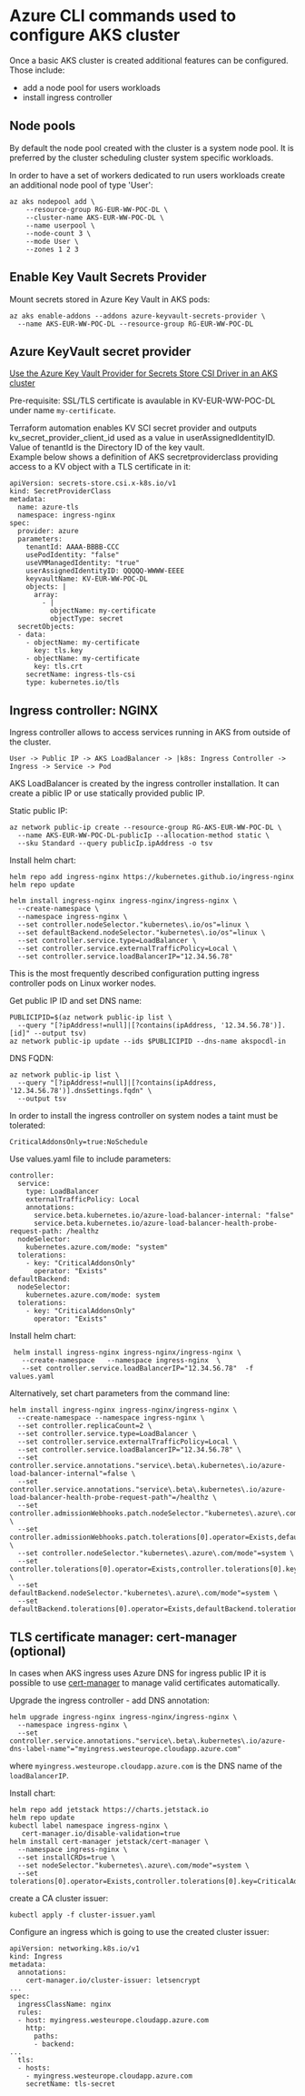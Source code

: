 # Azure CLI commands used to configure AKS cluster
Once a basic AKS cluster is created additional features can be configured. Those include:
* add a node pool for users workloads
* install ingress controller

## Node pools
By default the node pool created with the cluster is a system node pool. It is preferred by the cluster scheduling cluster system specific workloads.

In order to have a set of workers dedicated to run users workloads create an additional node pool of type 'User':
```
az aks nodepool add \
    --resource-group RG-EUR-WW-POC-DL \
    --cluster-name AKS-EUR-WW-POC-DL \
    --name userpool \
    --node-count 3 \
    --mode User \
    --zones 1 2 3
```

## Enable Key Vault Secrets Provider
Mount secrets stored in Azure Key Vault in AKS pods:
```
az aks enable-addons --addons azure-keyvault-secrets-provider \
  --name AKS-EUR-WW-POC-DL --resource-group RG-EUR-WW-POC-DL
```

## Azure KeyVault secret provider
[Use the Azure Key Vault Provider for Secrets Store CSI Driver in an AKS cluster](https://learn.microsoft.com/en-us/azure/aks/csi-secrets-store-driver)

Pre-requisite: SSL/TLS certificate is avaulable in KV-EUR-WW-POC-DL under name `my-certificate`.

Terraform automation enables KV SCI secret provider and outputs kv_secret_provider_client_id used as a value in userAssignedIdentityID. Value of tenantId is the Directory ID of the key vault. \
Example below shows a definition of AKS secretproviderclass providing access to a KV object with a TLS certificate in it:
```
apiVersion: secrets-store.csi.x-k8s.io/v1
kind: SecretProviderClass
metadata:
  name: azure-tls
  namespace: ingress-nginx
spec:
  provider: azure
  parameters:
    tenantId: AAAA-BBBB-CCC
    usePodIdentity: "false"
    useVMManagedIdentity: "true"
    userAssignedIdentityID: QQQQQ-WWWW-EEEE
    keyvaultName: KV-EUR-WW-POC-DL
    objects: |
      array:
        - |
          objectName: my-certificate
          objectType: secret
  secretObjects:
  - data:
    - objectName: my-certificate
      key: tls.key
    - objectName: my-certificate
      key: tls.crt
    secretName: ingress-tls-csi
    type: kubernetes.io/tls
```
## Ingress controller: NGINX
Ingress controller allows to access services running in AKS from outside of the cluster.
```
User -> Public IP -> AKS LoadBalancer -> |k8s: Ingress Controller -> Ingress -> Service -> Pod 
```
AKS LoadBalancer is created by the ingress controller installation. It can create a piblic IP or use statically provided public IP. 

Static public IP:
```
az network public-ip create --resource-group RG-AKS-EUR-WW-POC-DL \
  --name AKS-EUR-WW-POC-DL-publicIp --allocation-method static \
  --sku Standard --query publicIp.ipAddress -o tsv
```
Install helm chart:
```
helm repo add ingress-nginx https://kubernetes.github.io/ingress-nginx
helm repo update

helm install ingress-nginx ingress-nginx/ingress-nginx \
  --create-namespace \
  --namespace ingress-nginx \
  --set controller.nodeSelector."kubernetes\.io/os"=linux \
  --set defaultBackend.nodeSelector."kubernetes\.io/os"=linux \
  --set controller.service.type=LoadBalancer \
  --set controller.service.externalTrafficPolicy=Local \
  --set controller.service.loadBalancerIP="12.34.56.78"
```
This is the most frequently described configuration putting ingress controller pods on Linux worker nodes.

Get public IP ID and set DNS name:
```
PUBLICIPID=$(az network public-ip list \
  --query "[?ipAddress!=null]|[?contains(ipAddress, '12.34.56.78')].[id]" --output tsv)
az network public-ip update --ids $PUBLICIPID --dns-name akspocdl-in
```
DNS FQDN:
```
az network public-ip list \
  --query "[?ipAddress!=null]|[?contains(ipAddress, '12.34.56.78')].dnsSettings.fqdn" \
  --output tsv
```
In order to install the ingress controller on system nodes a taint must be tolerated:
```
CriticalAddonsOnly=true:NoSchedule
```
Use values.yaml file to include parameters:
```
controller:
  service:
    type: LoadBalancer
    externalTrafficPolicy: Local
    annotations:
      service.beta.kubernetes.io/azure-load-balancer-internal: "false"
      service.beta.kubernetes.io/azure-load-balancer-health-probe-request-path: /healthz
  nodeSelector:
    kubernetes.azure.com/mode: "system"
  tolerations:
    - key: "CriticalAddonsOnly"
      operator: "Exists"
defaultBackend:
  nodeSelector:
    kubernetes.azure.com/mode: system
  tolerations:
    - key: "CriticalAddonsOnly"
      operator: "Exists"
```
Install helm chart:
```
 helm install ingress-nginx ingress-nginx/ingress-nginx \
   --create-namespace   --namespace ingress-nginx  \
   --set controller.service.loadBalancerIP="12.34.56.78"  -f values.yaml
```
Alternatively, set chart parameters from the command line:
```
helm install ingress-nginx ingress-nginx/ingress-nginx \
  --create-namespace --namespace ingress-nginx \
  --set controller.replicaCount=2 \
  --set controller.service.type=LoadBalancer \
  --set controller.service.externalTrafficPolicy=Local \
  --set controller.service.loadBalancerIP="12.34.56.78" \
  --set controller.service.annotations."service\.beta\.kubernetes\.io/azure-load-balancer-internal"=false \
  --set controller.service.annotations."service\.beta\.kubernetes\.io/azure-load-balancer-health-probe-request-path"=/healthz \
  --set controller.admissionWebhooks.patch.nodeSelector."kubernetes\.azure\.com/mode"=system \
  --set controller.admissionWebhooks.patch.tolerations[0].operator=Exists,defaultBackend.tolerations[0].key=CriticalAddonsOnly \
  --set controller.nodeSelector."kubernetes\.azure\.com/mode"=system \
  --set controller.tolerations[0].operator=Exists,controller.tolerations[0].key=CriticalAddonsOnly \
  --set defaultBackend.nodeSelector."kubernetes\.azure\.com/mode"=system \
  --set defaultBackend.tolerations[0].operator=Exists,defaultBackend.tolerations[0].key=CriticalAddonsOnly
```
## TLS certificate manager: cert-manager (optional)
In cases when AKS ingress uses Azure DNS for ingress public IP it is possible to use [cert-manager](https://cert-manager.io/) to manage valid certificates automatically. 

Upgrade the ingress controller - add DNS annotation:
```
helm upgrade ingress-nginx ingress-nginx/ingress-nginx \
  --namespace ingress-nginx \
  --set controller.service.annotations."service\.beta\.kubernetes\.io/azure-dns-label-name"="myingress.westeurope.cloudapp.azure.com"
```
where `myingress.westeurope.cloudapp.azure.com` is the DNS name of the `loadBalancerIP`.

Install chart:
```
helm repo add jetstack https://charts.jetstack.io
helm repo update
kubectl label namespace ingress-nginx \
   cert-manager.io/disable-validation=true
helm install cert-manager jetstack/cert-manager \
  --namespace ingress-nginx \
  --set installCRDs=true \
  --set nodeSelector."kubernetes\.azure\.com/mode"=system \
  --set tolerations[0].operator=Exists,controller.tolerations[0].key=CriticalAddonsOnly
```
create a CA cluster issuer:
```
kubectl apply -f cluster-issuer.yaml
```
Configure an ingress which is going to use the created cluster issuer:
```
apiVersion: networking.k8s.io/v1
kind: Ingress
metadata:
  annotations:
    cert-manager.io/cluster-issuer: letsencrypt
...
spec:
  ingressClassName: nginx
  rules:
  - host: myingress.westeurope.cloudapp.azure.com
    http:
      paths:
      - backend:
...
  tls:
  - hosts:
    - myingress.westeurope.cloudapp.azure.com
    secretName: tls-secret
```